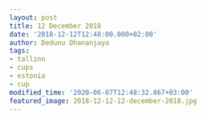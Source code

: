 ```yaml
---
layout: post
title: 12 December 2018
date: '2018-12-12T12:48:00.000+02:00'
author: Dedunu Dhananjaya
tags:
- tallinn
- cups
- estonia
- cup
modified_time: '2020-06-07T12:48:32.867+03:00'
featured_image: 2018-12-12-12-december-2018.jpg
---
```

